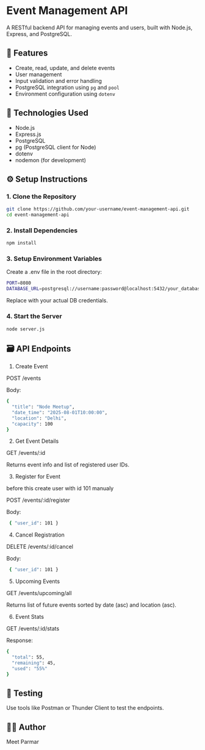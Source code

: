 # Event Management API

A RESTful backend API for managing events and users, built with Node.js, Express, and PostgreSQL.

## 📌 Features

- Create, read, update, and delete events
- User management
- Input validation and error handling
- PostgreSQL integration using `pg` and `pool`
- Environment configuration using `dotenv`

## 🚀 Technologies Used

- Node.js
- Express.js
- PostgreSQL
- pg (PostgreSQL client for Node)
- dotenv
- nodemon (for development)


## ⚙️ Setup Instructions

### 1. Clone the Repository

```bash
git clone https://github.com/your-username/event-management-api.git
cd event-management-api
```

### 2. Install Dependencies

```bash
npm install
```

### 3. Setup Environment Variables

Create a .env file in the root directory:
```bash
PORT=8080
DATABASE_URL=postgresql://username:password@localhost:5432/your_database_name
```
Replace with your actual DB credentials.


### 4. Start the Server

```bash
node server.js
```

## 🗃️ API Endpoints

1. Create Event

POST /events

Body:
```bash
{
  "title": "Node Meetup",
  "date_time": "2025-08-01T10:00:00",
  "location": "Delhi",
  "capacity": 100
}
```
2. Get Event Details

GET /events/:id

Returns event info and list of registered user IDs.

3. Register for Event

before this create user with id 101 manualy

POST /events/:id/register

Body:
```bash
 { "user_id": 101 }
```

4. Cancel Registration

DELETE /events/:id/cancel

Body:
```bash
 { "user_id": 101 }
```

5. Upcoming Events

GET /events/upcoming/all

Returns list of future events sorted by date (asc) and location (asc).


6. Event Stats

GET /events/:id/stats

Response:
```bash
{
  "total": 55,
  "remaining": 45,
  "used": "55%"
}
```


## 🧪 Testing
Use tools like Postman or Thunder Client to test the endpoints.


## 🧑‍💻 Author

Meet Parmar